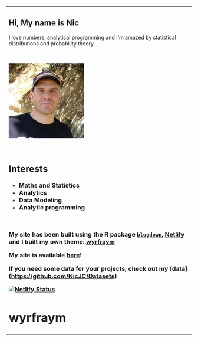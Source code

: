 <table>
<tr><td colspan="2">
	
<h2> Hi, My name is Nic</h2>	

<p>I love numbers, analytical programming and I'm amazed by statistical distributions and probability theory.</p>

<br>

<p><img src="avatar.jpg" alt="Nic Coxen" > </p>

</br>

<B><H3>		
<h2>Interests</h2>
<ul class="a">		
<li>Maths and Statistics</li>
<li>Analytics</li>		
<li>Data Modeling</li>
<li>Analytic programming</li>
</ul>
		
<br>

My site has been built using the R package [`blogdown`](https://bookdown.org/yihui/blogdown/), [Netlify](https://www.netlify.com/) and I built my own theme:.[wyrfraym](https://github.com/NicJC/MathStats)

<p>


My site is available [here](https://nicstats.netlify.app/)!
	
If you need some data for your projects, check out my {data](https://github.com/NicJC/Datasets)


[![Netlify Status](https://api.netlify.com/api/v1/badges/ac307b97-6e4b-46ca-af7e-d8cd613aac18/deploy-status)](https://app.netlify.com/sites/nicstats/deploys)



# wyrfraym

